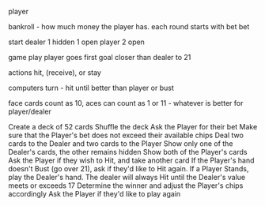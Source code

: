 player

bankroll - how much money the player has. each round starts with bet
bet

start dealer 1 hidden 1 open
player 2 open

game play
player goes first
goal closer than dealer to 21

actions hit, (receive), or stay

computers turn - hit until better than player or bust

face cards count as 10, aces can count as 1 or 11 - whatever is better for player/dealer


Create a deck of 52 cards
Shuffle the deck
Ask the Player for their bet
Make sure that the Player's bet does not exceed their available chips
Deal two cards to the Dealer and two cards to the Player
Show only one of the Dealer's cards, the other remains hidden
Show both of the Player's cards
Ask the Player if they wish to Hit, and take another card
If the Player's hand doesn't Bust (go over 21), ask if they'd like to Hit again.
If a Player Stands, play the Dealer's hand. The dealer will always Hit until the Dealer's value meets or exceeds 17
Determine the winner and adjust the Player's chips accordingly
Ask the Player if they'd like to play again
